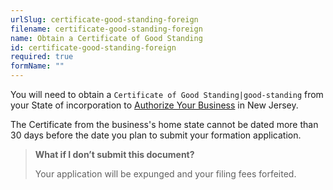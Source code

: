 ```yaml
---
urlSlug: certificate-good-standing-foreign
filename: certificate-good-standing-foreign
name: Obtain a Certificate of Good Standing
id: certificate-good-standing-foreign
required: true
formName: ""
---
```

You will need to obtain a `Certificate of Good Standing|good-standing` from your State of incorporation to [Authorize Your Business](form-business-entity-foreign) in New Jersey.

The Certificate from the business's home state cannot be dated more than 30 days before the date you plan to submit your formation application.

> **What if I don’t submit this document?**
>
> Your application will be expunged and your filing fees forfeited.